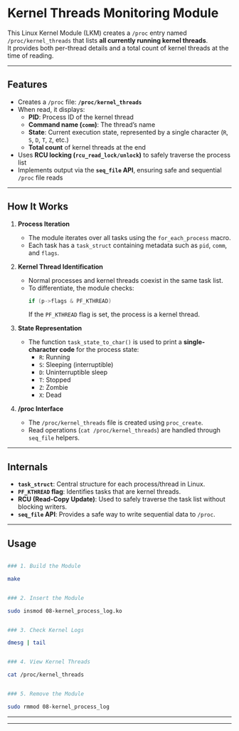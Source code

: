 # Kernel Threads Monitoring Module

This Linux Kernel Module (LKM) creates a `/proc` entry named `/proc/kernel_threads` that lists **all currently running kernel threads**.  
It provides both per-thread details and a total count of kernel threads at the time of reading.

---

## Features
- Creates a `/proc` file: **`/proc/kernel_threads`**
- When read, it displays:
  - **PID**: Process ID of the kernel thread
  - **Command name (`comm`)**: The thread’s name
  - **State**: Current execution state, represented by a single character (`R`, `S`, `D`, `T`, `Z`, etc.)
  - **Total count** of kernel threads at the end
- Uses **RCU locking (`rcu_read_lock/unlock`)** to safely traverse the process list
- Implements output via the **`seq_file` API**, ensuring safe and sequential `/proc` file reads

---

## How It Works
1. **Process Iteration**  
   - The module iterates over all tasks using the `for_each_process` macro.
   - Each task has a `task_struct` containing metadata such as `pid`, `comm`, and `flags`.

2. **Kernel Thread Identification**  
   - Normal processes and kernel threads coexist in the same task list.
   - To differentiate, the module checks:
     ```c
     if (p->flags & PF_KTHREAD)
     ```
     If the `PF_KTHREAD` flag is set, the process is a kernel thread.

3. **State Representation**  
   - The function `task_state_to_char()` is used to print a **single-character code** for the process state:
     - `R`: Running
     - `S`: Sleeping (interruptible)
     - `D`: Uninterruptible sleep
     - `T`: Stopped
     - `Z`: Zombie
     - `X`: Dead

4. **/proc Interface**  
   - The `/proc/kernel_threads` file is created using `proc_create`.
   - Read operations (`cat /proc/kernel_threads`) are handled through `seq_file` helpers.

---

## Internals

- **`task_struct`**: Central structure for each process/thread in Linux.
- **`PF_KTHREAD` flag**: Identifies tasks that are kernel threads.
- **RCU (Read-Copy Update)**: Used to safely traverse the task list without blocking writers.
- **`seq_file` API**: Provides a safe way to write sequential data to `/proc`.

---

## Usage
```bash

### 1. Build the Module

make


### 2. Insert the Module

sudo insmod 08-kernel_process_log.ko


### 3. Check Kernel Logs

dmesg | tail


### 4. View Kernel Threads

cat /proc/kernel_threads


### 5. Remove the Module

sudo rmmod 08-kernel_process_log
```


---


---
